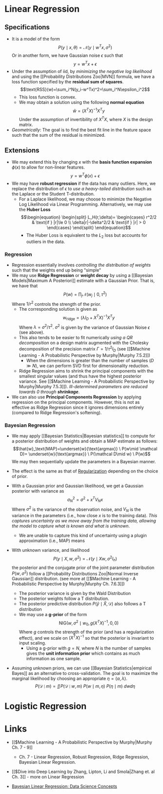 # Linear Regression
## Specifications
* It is a model of the form $$P(y\mid x,\theta)=\mathcal{N}(y\mid w^Tx,\sigma^2)$$Or in another form, we have Gaussian noise $\epsilon$ such that $$y=w^Tx+\epsilon$$
* Under the assumption of iid, by *minimizing the negative log likelihood* and using the [[Probability Distributions Zoo|MVN]] formula, we have a loss function specified by the **residual sum of squares**. $$\text{RSS}(w)=\sum_i^N(y_i-w^Tx)^2=\sum_i^N\epsilon_i^2$$
	* This loss function is convex.
	* We may obtain a solution using the following **normal equation** $$\hat w=(X^TX)^{-1}X^T y$$Under the assumption of invertibility of $X^TX$, where $X$ is the design matrix.
* *Geometrically*: The goal is to find the best fit line in the feature space such that the sum of the residual is minimized.
## Extensions
* We may extend this by changing $x$ with the **basis function expansion** $\phi(x)$ to allow for non-linear features.  $$y=w^T\phi(x)+\epsilon$$
* We may have **robust regression** if the data has many outliers. Here, we replace the distribution of $\epsilon$ to *use a heavy-tailed distribution* such as the Laplace or the Student T-distribution.
	* For a Laplace likelihood, we may choose to minimize the Negative Log Likelihood via Linear Programming. Alternatively, we may use the **Huber Loss** $$\begin{equation}
	  \begin{split}
	  L_H(r,\delta)= \begin{cases}
	  r^2/2 & \text{if } |r|\le 0 \\
	  \delta|r|-\delta^2/2 & \text{if } |r| > 0
	  \end{cases}
	  \end{split}
	  \end{equation}$$
		* The Huber Loss is equivalent to the $L_2$ loss but accounts for outliers in the data.
### Regression
* Regression essentially involves *controlling the distribution of weights* such that the weights end up being "simple" 
* We may use **Ridge Regression** or **weight decay** by using a [[Bayesian Models|Maximum A Posteriori]] estimate with a Gaussian Prior. That is, we have that $$P(w)=\prod_j\mathcal{N}(w_j\mid 0,\tau^2)$$Where $1/r^2$ controls the strength of the prior.
	* The corresponding solution is given as $$w_\text{ridge}=(\lambda I_D +X^TX)^{-1}X^Ty $$Where $\lambda = \sigma^2/\tau^2$. $\sigma^2$ is given by the variance of Gaussian Noise $\epsilon$ (see above). 
	* This also tends to be easier to fit numerically *using a QR decomposition* on a design matrix augmented with the Cholesky decomposition of the precision matrix $\Gamma = 1/\tau^2 I_D$ (see [[$Machine Learning - A Probabilistic Perspective by Murphy|Murphy 7.5.2]])
		* When the dimensions is greater than the number of samples ($D\gg N$), we can perform SVD first for dimensionality reduction.
	* Ridge Regression aims to shrink the principal components with the smallest singular values (and thus have the highest posterior variance. See [[$Machine Learning - A Probabilistic Perspective by Murphy|Murphy 7.5.3]]). *Ill-determined parameters are reduced towards $0$ through **shrinkage***. 
* We can also use **Principal Components Regression** by applying regression on the principal components. However, this is not as effective as Ridge Regression since it ignores dimensions entirely (compared to Ridge Regression's softening).
### Bayesian Regression
* We may apply [[Bayesian Statistics|Bayesian statistics]] to compute for a posterior distribution of weights and obtain a MAP estimate as follows: $$\hat{w}_\text{MAP}=\underset{w}{\text{argmax}}  \ P(w\mid \mathcal D)= \underset{w}{\text{argmax}} \ P(\mathcal D\mid w)  \ P(w)$$We may then sequentially update the parameters in a Bayesian manner. 

* The effect is the same as that of [Regularization](https://www.youtube.com/watch?v=Z6HGJMUakmc) depending on the choice of prior.
* With a Gaussian prior and Gaussian likelihood, we get a Gaussian posterior with variance as $$\sigma^2_N = \sigma^2+x^TV_Nx$$Where $\sigma^2$ is the variance of the observation noise, and $V_N$ is the variance in the parameters (i.e., how close $x$ is to the training data). *This captures uncertainty as we move away from the training data, allowing the model to capture what is known and what is unknown*.
	* We are unable to capture this kind of uncertainty using a plugin approximation (i.e., MAP) means 

* With unknown variance, and likelihood $$P(y\mid X, w,\sigma^2)=\mathcal N (y\mid Xw,\sigma^2I_n)$$the posterior and the conjugate prior of the joint parameter distribution $P(w,\sigma^2)$ follow a [[Probability Distributions Zoo|Normal Inverse Gaussian]] distribution. (see more at [[$Machine Learning - A Probabilistic Perspective by Murphy|Murphy Ch. 7.6.3]]) 
	* The posterior variance is given by the Wald Distribution
	* The posterior weights follow a T distribution.
	* The posterior predictive distribution $P(\hat y \mid \hat X, \mathcal{D})$ also follows a T distribution
	* We may use a **g-prior** of the form $$\text{NIG}(w,\sigma^2\mid w_0,g(X^TX)^{-1}, 0,0)$$Where $g$ controls the strength of the prior (and has a regularization effect), and we scale on $(X^TX)^{-1}$ so that the posterior is invariant to input scaling.
		* Using a g-prior with $g=N$, where $N$ is the number of samples gives the **unit information prior** which contains as much information as one sample.

* Assuming unknown priors, we can use [[Bayesian Statistics|empirical Bayes]] as an alternative to cross-validation. The goal is to maximize the marginal likelihood by choosing an appropriate $\eta=(\alpha,\lambda)$. $$P(\mathcal{D}\mid m) = \iint P(\mathcal D\mid w,m) \ P(w\mid m,\eta) \ P(\eta\mid m) \ dw d\eta$$

# Logistic Regression

# Links
* [[$Machine Learning - A Probabilistic Perspective by Murphy|Murphy Ch. 7 - 9]]
	* Ch. 7 - Linear Regression, Robust Regression, Ridge Regression, Bayesian Linear Regression.
* [[$Dive into Deep Learning by Zhang, Lipton, Li and Smola|Zhang et. al Ch. 3]] - more on Linear Regression

* [Bayesian Linear Regression: Data Science Concepts](https://www.youtube.com/watch?v=Z6HGJMUakmc)